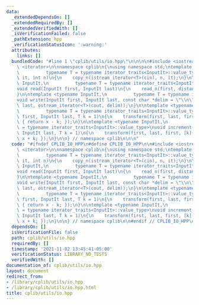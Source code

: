 ```yaml
---
data:
  _extendedDependsOn: []
  _extendedRequiredBy: []
  _extendedVerifiedWith: []
  _isVerificationFailed: false
  _pathExtension: hpp
  _verificationStatusIcon: ':warning:'
  attributes:
    links: []
  bundledCode: "#line 1 \"cplib/utils/io.hpp\"\n\n\n\n#include <iostream>\n#include\
    \ <iterator>\n\nnamespace cplib\n{\nusing namespace std;\ntemplate <typename InputIt,\n\
    \          typename T = typename iterator_traits<InputIt>::value_type>\nvoid read_n(InputIt\
    \ it, int n)\n{\n    copy_n(istream_iterator<T>(cin), n, it);\n}\n\ntemplate <typename\
    \ InputIt,\n          typename T = typename iterator_traits<InputIt>::value_type>\n\
    void read(InputIt first, InputIt last)\n{\n    read_n(first, distance(first, last));\n\
    }\n\ntemplate <typename InputIt,\n          typename T = typename iterator_traits<InputIt>::value_type>\n\
    void write(InputIt first, InputIt last, const char *delim = \"\\n\")\n{\n    copy(first,\
    \ last, ostream_iterator<T>(cout, delim));\n}\n\ntemplate <typename InputIt,\n\
    \          typename T = typename iterator_traits<InputIt>::value_type>\nvoid decrement(InputIt\
    \ first, InputIt last, T k = 1)\n{\n    transform(first, last, first, [k](T x)\
    \ { return x - k; });\n}\n\ntemplate <typename InputIt,\n          typename T\
    \ = typename iterator_traits<InputIt>::value_type>\nvoid increment(InputIt first,\
    \ InputIt last, T k = 1)\n{\n    transform(first, last, first, [k](T x) { return\
    \ x + k; });\n}\n\n} // namespace cplib\n\n\n"
  code: "#ifndef CPLIB_IO_HPP\n#define CPLIB_IO_HPP\n\n#include <iostream>\n#include\
    \ <iterator>\n\nnamespace cplib\n{\nusing namespace std;\ntemplate <typename InputIt,\n\
    \          typename T = typename iterator_traits<InputIt>::value_type>\nvoid read_n(InputIt\
    \ it, int n)\n{\n    copy_n(istream_iterator<T>(cin), n, it);\n}\n\ntemplate <typename\
    \ InputIt,\n          typename T = typename iterator_traits<InputIt>::value_type>\n\
    void read(InputIt first, InputIt last)\n{\n    read_n(first, distance(first, last));\n\
    }\n\ntemplate <typename InputIt,\n          typename T = typename iterator_traits<InputIt>::value_type>\n\
    void write(InputIt first, InputIt last, const char *delim = \"\\n\")\n{\n    copy(first,\
    \ last, ostream_iterator<T>(cout, delim));\n}\n\ntemplate <typename InputIt,\n\
    \          typename T = typename iterator_traits<InputIt>::value_type>\nvoid decrement(InputIt\
    \ first, InputIt last, T k = 1)\n{\n    transform(first, last, first, [k](T x)\
    \ { return x - k; });\n}\n\ntemplate <typename InputIt,\n          typename T\
    \ = typename iterator_traits<InputIt>::value_type>\nvoid increment(InputIt first,\
    \ InputIt last, T k = 1)\n{\n    transform(first, last, first, [k](T x) { return\
    \ x + k; });\n}\n\n} // namespace cplib\n\n#endif // CPLIB_IO_HPP\n"
  dependsOn: []
  isVerificationFile: false
  path: cplib/utils/io.hpp
  requiredBy: []
  timestamp: '2021-11-02 13:45:41-05:00'
  verificationStatus: LIBRARY_NO_TESTS
  verifiedWith: []
documentation_of: cplib/utils/io.hpp
layout: document
redirect_from:
- /library/cplib/utils/io.hpp
- /library/cplib/utils/io.hpp.html
title: cplib/utils/io.hpp
---
```

